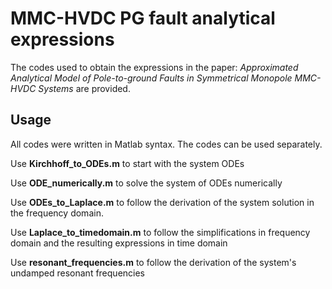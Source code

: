 # MMC-HVDC PG fault analytical expressions

The codes used to obtain the expressions in the paper:
_Approximated Analytical Model of Pole-to-ground Faults in Symmetrical Monopole MMC-HVDC Systems_ are provided.

## Usage

All codes were written in Matlab syntax.
The codes can be used separately.

Use **Kirchhoff_to_ODEs.m** to start with the system ODEs

Use **ODE_numerically.m** to solve the system of ODEs numerically

Use **ODEs_to_Laplace.m** to follow the derivation of the system solution in the frequency domain.

Use **Laplace_to_timedomain.m** to follow the simplifications in frequency domain and the resulting expressions in time domain

Use **resonant_frequencies.m** to follow the derivation of the system's undamped resonant frequencies
